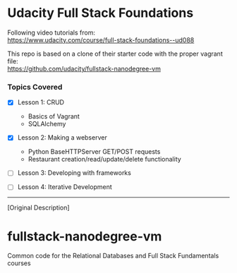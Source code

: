 # Udacity Full Stack Foundations

Following video tutorials from: <br>
https://www.udacity.com/course/full-stack-foundations--ud088

This repo is based on a clone of their starter code with the proper vagrant file: <br>
https://github.com/udacity/fullstack-nanodegree-vm

### Topics Covered
- [x] Lesson 1: CRUD
  - Basics of Vagrant
  - SQLAlchemy
- [x] Lesson 2: Making a webserver
  - Python BaseHTTPServer GET/POST requests
  - Restaurant creation/read/update/delete functionality
- [ ] Lesson 3: Developing with frameworks
- [ ] Lesson 4: Iterative Development


<hr>

[Original Description]

fullstack-nanodegree-vm
=============

Common code for the Relational Databases and Full Stack Fundamentals courses

